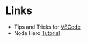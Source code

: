 # Links

* Tips and Tricks for [VSCode](https://github.com/Microsoft/vscode-tips-and-tricks)
* Node Hero [Tutorial](https://blog.risingstack.com/node-hero-tutorial-getting-started-with-node-js/)